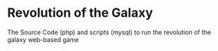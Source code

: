 Revolution of the Galaxy
=====================

The Source Code (php) and scripts (mysql) to run the revolution of the galaxy web-based game
